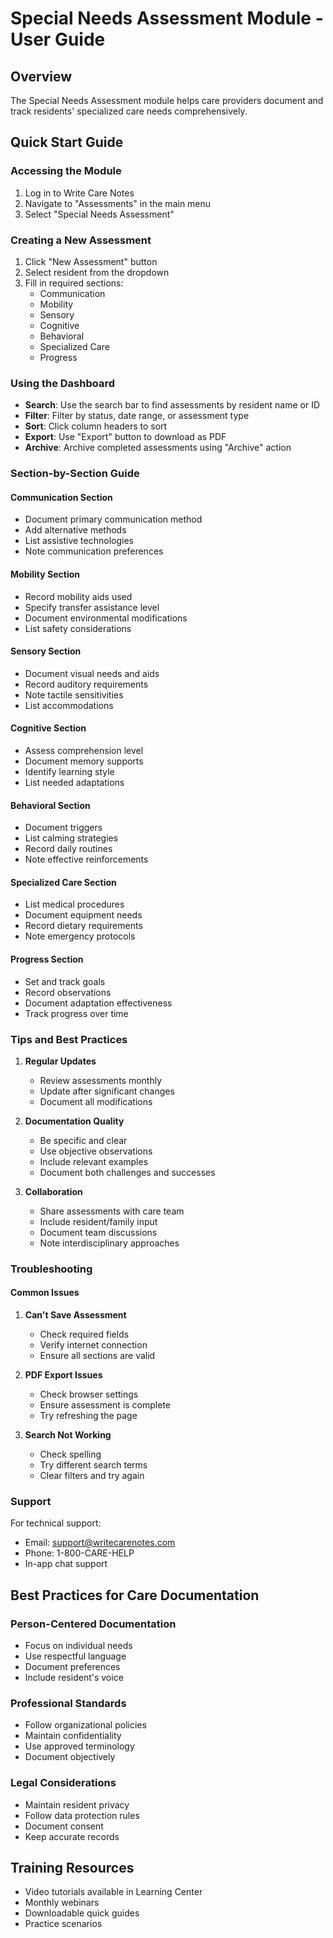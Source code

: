 # Special Needs Assessment Module - User Guide

## Overview
The Special Needs Assessment module helps care providers document and track residents' specialized care needs comprehensively.

## Quick Start Guide

### Accessing the Module
1. Log in to Write Care Notes
2. Navigate to "Assessments" in the main menu
3. Select "Special Needs Assessment"

### Creating a New Assessment
1. Click "New Assessment" button
2. Select resident from the dropdown
3. Fill in required sections:
   - Communication
   - Mobility
   - Sensory
   - Cognitive
   - Behavioral
   - Specialized Care
   - Progress

### Using the Dashboard
- **Search**: Use the search bar to find assessments by resident name or ID
- **Filter**: Filter by status, date range, or assessment type
- **Sort**: Click column headers to sort
- **Export**: Use "Export" button to download as PDF
- **Archive**: Archive completed assessments using "Archive" action

### Section-by-Section Guide

#### Communication Section
- Document primary communication method
- Add alternative methods
- List assistive technologies
- Note communication preferences

#### Mobility Section
- Record mobility aids used
- Specify transfer assistance level
- Document environmental modifications
- List safety considerations

#### Sensory Section
- Document visual needs and aids
- Record auditory requirements
- Note tactile sensitivities
- List accommodations

#### Cognitive Section
- Assess comprehension level
- Document memory supports
- Identify learning style
- List needed adaptations

#### Behavioral Section
- Document triggers
- List calming strategies
- Record daily routines
- Note effective reinforcements

#### Specialized Care Section
- List medical procedures
- Document equipment needs
- Record dietary requirements
- Note emergency protocols

#### Progress Section
- Set and track goals
- Record observations
- Document adaptation effectiveness
- Track progress over time

### Tips and Best Practices
1. **Regular Updates**
   - Review assessments monthly
   - Update after significant changes
   - Document all modifications

2. **Documentation Quality**
   - Be specific and clear
   - Use objective observations
   - Include relevant examples
   - Document both challenges and successes

3. **Collaboration**
   - Share assessments with care team
   - Include resident/family input
   - Document team discussions
   - Note interdisciplinary approaches

### Troubleshooting

#### Common Issues
1. **Can't Save Assessment**
   - Check required fields
   - Verify internet connection
   - Ensure all sections are valid

2. **PDF Export Issues**
   - Check browser settings
   - Ensure assessment is complete
   - Try refreshing the page

3. **Search Not Working**
   - Check spelling
   - Try different search terms
   - Clear filters and try again

### Support
For technical support:
- Email: support@writecarenotes.com
- Phone: 1-800-CARE-HELP
- In-app chat support

## Best Practices for Care Documentation

### Person-Centered Documentation
- Focus on individual needs
- Use respectful language
- Document preferences
- Include resident's voice

### Professional Standards
- Follow organizational policies
- Maintain confidentiality
- Use approved terminology
- Document objectively

### Legal Considerations
- Maintain resident privacy
- Follow data protection rules
- Document consent
- Keep accurate records

## Training Resources
- Video tutorials available in Learning Center
- Monthly webinars
- Downloadable quick guides
- Practice scenarios
